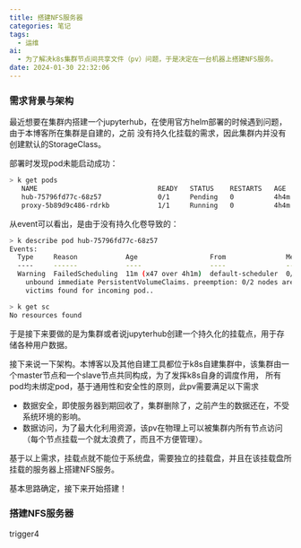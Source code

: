 ```yaml
---
title: 搭建NFS服务器
categories: 笔记
tags:
  - 运维
ai:
  - 为了解决k8s集群节点间共享文件（pv）问题，于是决定在一台机器上搭建NFS服务。
date: 2024-01-30 22:32:06
---
```


### 需求背景与架构
最近想要在集群内搭建一个jupyterhub，在使用官方helm部署的时候遇到问题，由于本博客所在集群是自建的，之前
没有持久化挂载的需求，因此集群内并没有创建默认的StorageClass。

部署时发现pod未能启动成功：
```bash
> k get pods
   NAME                              READY   STATUS    RESTARTS   AGE
   hub-75796fd77c-68z57              0/1     Pending   0          4h4m
   proxy-5b89d9c486-rdrkb            1/1     Running   0          4h4m
```

从event可以看出，是由于没有持久化卷导致的：
```bash
> k describe pod hub-75796fd77c-68z57
Events:
  Type     Reason            Age                  From               Message
  ----     ------            ----                 ----               -------
  Warning  FailedScheduling  11m (x47 over 4h1m)  default-scheduler  0/2 nodes are available: pod has 
    unbound immediate PersistentVolumeClaims. preemption: 0/2 nodes are available: 2 No preemption 
    victims found for incoming pod..

> k get sc
No resources found
```
于是接下来要做的是为集群或者说jupyterhub创建一个持久化的挂载点，用于存储各种用户数据。

接下来说一下架构。本博客以及其他自建工具都位于k8s自建集群中，该集群由一个master节点和一个slave节点共同构成，为了发挥k8s自身的调度作用，
所有pod均未绑定pod，基于通用性和安全性的原则，此pv需要满足以下需求

 - 数据安全，即使服务器到期回收了，集群删除了，之前产生的数据还在，不受系统环境的影响。
 - 数据访问，为了最大化利用资源，该pv在物理上可以被集群内所有节点访问（每个节点挂载一个就太浪费了，而且不方便管理）。

基于以上需求，挂载点就不能位于系统盘，需要独立的挂载盘，并且在该挂载盘所挂载的服务器上搭建NFS服务。

基本思路确定，接下来开始搭建！

### 搭建NFS服务器

trigger4